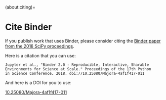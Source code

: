 (about:citing)=
# Cite Binder

If you publish work that uses Binder, please consider citing the
[Binder paper from the 2018 SciPy proceedings](https://doi.org/10.25080/Majora-4af1f417-011).

Here is a citation that you can use:

```
Jupyter et al., "Binder 2.0 - Reproducible, Interactive, Sharable
Environments for Science at Scale." Proceedings of the 17th Python
in Science Conference. 2018. doi://10.25080/Majora-4af1f417-011
```

And here is a DOI for you to use:

[10.25080/Majora-4af1f417-011](https://doi.org/10.25080/Majora-4af1f417-011)
